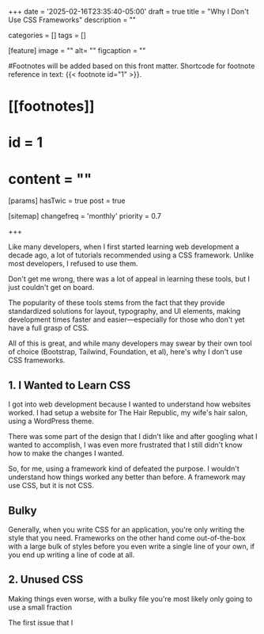 +++
date = '2025-02-16T23:35:40-05:00'
draft = true
title = "Why I Don't Use CSS Frameworks"
description = ""

categories = []
tags = []

[feature]
  image = ""
  alt= ""
  figcaption = ""

#Footnotes will be added based on this front matter. Shortcode for footnote reference in text: {{< footnote id="1" >}}.

# [[footnotes]]
#   id = 1
#   content = ""

[params]
  hasTwic = true
  post = true


[sitemap]
  changefreq = 'monthly'
  priority = 0.7

+++

Like many developers, when I first started learning web development a decade ago, a lot of tutorials recommended using a CSS framework. Unlike most developers, I refused to use them.

Don't get me wrong, there was a lot of appeal in learning these tools, but I just couldn't get on board.

The popularity of these tools stems from the fact that they provide standardized solutions for layout, typography, and UI elements, making development times faster and easier—especially for those who don't yet have a full grasp of CSS.

All of this is great, and while many developers may swear by their own tool of choice (Bootstrap, Tailwind, Foundation, et al), here's why I don't use CSS frameworks.

## 1. I Wanted to Learn CSS

I got into web development because I wanted to understand how websites worked. I had setup a website for The Hair Republic, my wife's hair salon, using a WordPress theme.

There was some part of the design that I didn't like and after googling what I wanted to accomplish, I was even more frustrated that I still didn't know how to make the changes I wanted.

So, for me, using a framework kind of defeated the purpose. I wouldn't understand how things worked any better than before. A framework may use CSS, but it is not CSS.

## Bulky

Generally, when you write CSS for an application, you're only writing the style that you need. Frameworks on the other hand come out-of-the-box with a large bulk of styles before you even write a single line of your own, if you end up writing a line of code at all.

## 2. Unused CSS

Making things even worse, with a bulky file  you're most likely only going to use a small fraction

The first issue that I 



